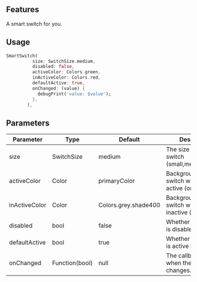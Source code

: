 <!-- 
This README describes the package. If you publish this package to pub.dev,
this README's contents appear on the landing page for your package.

For information about how to write a good package README, see the guide for
[writing package pages](https://dart.dev/guides/libraries/writing-package-pages). 

For general information about developing packages, see the Dart guide for
[creating packages](https://dart.dev/guides/libraries/create-library-packages)
and the Flutter guide for
[developing packages and plugins](https://flutter.dev/developing-packages). 
-->
## Features

A smart switch for you.

## Usage

```dart
SmartSwitch(
          size: SwitchSize.medium,
          disabled: false,
          activeColor: Colors.green,
          inActiveColor: Colors.red,
          defaultActive: true,
          onChanged: (value) {
            debugPrint('value: $value');
          },
        ),
```

## Parameters



| Parameter     | Type           | Default              | Description                                           |
|---------------|----------------|----------------------|-------------------------------------------------------|
| size          | SwitchSize     | medium               | The size of the switch (small,medium,large).          |
| activeColor   | Color          | primaryColor         | Background color of switch when it is active (on).    |
| inActiveColor | Color          | Colors.grey.shade400 | Background color of switch when it is inactive (off). |
| disabled      | bool           | false                | Whether the switch is disabled.                       |
| defaultActive | bool           | true                 | Whether the switch is active by default.              |
| onChanged     | Function(bool) | null                 | The callback for when the switch changes.             |

